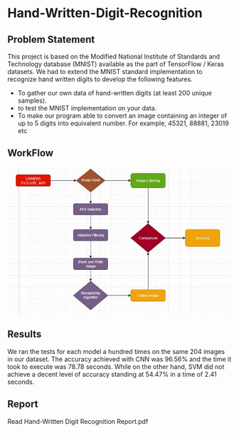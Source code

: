 # Hand-Written-Digit-Recognition
## Problem Statement
This project is based on the Modified National Institute of Standards and Technology database (MNIST) available as the part of TensorFlow / Keras datasets. We had to extend the MNIST standard implementation to recognize hand written digits to develop the following features.
* To gather our own data of hand-written digits (at least 200 unique samples).
* to test the MNIST implementation on your data.
* To make our program able to convert an image containing an integer of up to 5 digits into equivalent number. For example, 45321, 88881, 23019 etc
## WorkFlow
![](Handwritten%20Digit%20Recognition%20Workflow.png)


## Results
We ran the tests for each model a hundred times on the same 204 images in our dataset. The accuracy achieved with CNN was 96.56% and the time it took to execute was 78.78 seconds. While on the other hand, SVM did not achieve a decent level of accuracy standing at 54.47% in a time of 2.41 seconds.
## Report
Read Hand-Written Digit Recognition Report.pdf
